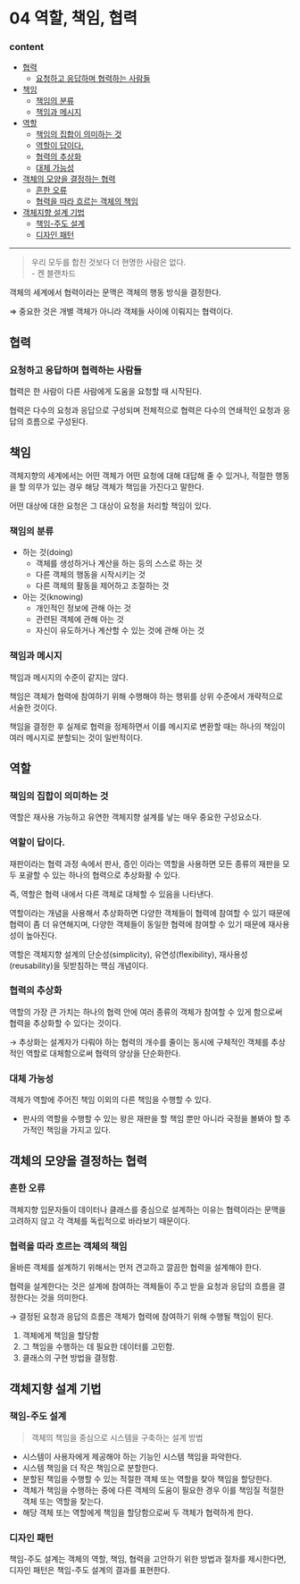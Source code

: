 # 04 역할, 책임, 협력
### content
  - [협력](#협력)
    - [요청하고 응답하며 협력하는 사람들](#요청하고-응답하며-협력하는-사람들)
  - [책임](#책임)
    - [책임의 분류](#책임의-분류)
    - [책임과 메시지](#책임과-메시지)
  - [역할](#역할)
    - [책임의 집합이 의미하는 것](#책임의-집합이-의미하는-것)
    - [역할이 답이다.](#역할이-답이다)
    - [협력의 추상화](#협력의-추상화)
    - [대체 가능성](#대체-가능성)
  - [객체의 모양을 결정하는 협력](#객체의-모양을-결정하는-협력)
    - [흔한 오류](#흔한-오류)
    - [협력을 따라 흐르는 객체의 책임](#협력을-따라-흐르는-객체의-책임)
  - [객체지향 설계 기법](#객체지향-설계-기법)
    - [책임-주도 설계](#책임-주도-설계)
    - [디자인 패턴](#디자인-패턴)

---
> 우리 모두를 합친 것보다 더 현명한 사람은 없다.<br>
> \- 켄 블랜차드

객체의 세계에서 협력이라는 문맥은 객체의 행동 방식을 결정한다.

⇒ 중요한 것은 개별 객체가 아니라 객체들 사이에 이뤄지는 협력이다.

## 협력
### 요청하고 응답하며 협력하는 사람들
협력은 한 사람이 다른 사람에게 도움을 요청할 때 시작된다.

협력은 다수의 요청과 응답으로 구성되며 전체적으로 협력은 다수의 연쇄적인 요청과 응답의 흐름으로 구성된다.

## 책임
객체지향의 세계에서는 어떤 객체가 어떤 요청에 대해 대답해 줄 수 있거나, 적절한 행동을 할 의무가 있는 경우 해당 객체가 책임을 가진다고 말한다.

어떤 대상에 대한 요청은 그 대상이 요청을 처리할 책임이 있다.

### 책임의 분류
- 하는 것(doing)
    - 객체를 생성하거나 계산을 하는 등의 스스로 하는 것
    - 다른 객체의 행동을 시작시키는 것
    - 다른 객체의 활동을 제어하고 조절하는 것
- 아는 것(knowing)
    - 개인적인 정보에 관해 아는 것
    - 관련된 객체에 관해 아는 것
    - 자신이 유도하거나 계산할 수 있는 것에 관해 아는 것

### 책임과 메시지

책임과 메시지의 수준이 같지는 않다.

책임은 객체가 협력에 참여하기 위해 수행해야 하는 행위를 상위 수준에서 개략적으로 서술한 것이다.

책임을 결정한 후 실제로 협력을 정제하면서 이를 메시지로 변환할 때는 하나의 책임이 여러 메시지로 분할되는 것이 일반적이다.

## 역할

### 책임의 집합이 의미하는 것

역할은 재사용 가능하고 유연한 객체지향 설계를 낳는 매우 중요한 구성요소다.

### 역할이 답이다.

재판이라는 협력 과정 속에서 판사, 증인 이라는 역할을 사용하면 모든 종류의 재판을 모두 포괄할 수 있는 하나의 협력으로 추상화활 수 있다.

즉, 역할은 협력 내에서 다른 객체로 대체할 수 있음을 나타낸다.

역할이라는 개념을 사용해서 추상화하면 다양한 객체들이 협력에 참여할 수 있기 때문에 협력이 좀 더 유연해지며, 다양한 객체들이 동일한 협력에 참여할 수 있기 때문에 재사용성이 높아진다.

역할은 객체지향 설계의 단순성(simplicity), 유연성(flexibility), 재사용성(reusability)을 뒷받침하는 핵심 개념이다.

### 협력의 추상화

역할의 가장 큰 가치는 하나의 협력 안에 여러 종류의 객체가 참여할 수 있게 함으로써 협력을 추상화할 수 있다는 것이다.

→ 추상화는 설계자가 다뤄야 하는 협력의 개수를 줄이는 동시에 구체적인 객체를 추상적인 역할로 대체함으로써 협력의 양상을 단순화한다.

### 대체 가능성

객체가 역할에 주어진 책임 이외의 다른 책임을 수행할 수 있다.

- 판사의 역할을 수행할 수 있는 왕은 재판을 할 책임 뿐만 아니라 국정을 볼봐야 할 추가적인 책임을 가지고 있다.

## 객체의 모양을 결정하는 협력

### 흔한 오류

객체지향 입문자들이 데이터나 클래스를 중심으로 설계하는 이유는 협력이라는 문맥을 고려하지 않고 각 객체를 독립적으로 바라보기 때문이다.

### 협력을 따라 흐르는 객체의 책임

올바른 객체를 설계하기 위해서는 먼저 견고하고 깔끔한 협력을 설계해야 한다.

협력을 설계한다는 것은 설계에 참여하는 객체들이 주고 받을 요청과 응답의 흐름을 결정한다는 것을 의미한다.

→ 결정된 요청과 응답의 흐름은 객체가 협력에 참여하기 위해 수행될 책임이 된다.

1. 객체에게 책임을 할당함
2. 그 책임을 수행하는 데 필요한 데이터를 고민함.
3. 클래스의 구현 방법을 결정함.

## 객체지향 설계 기법

### 책임-주도 설계

> 객체의 책임을 중심으로 시스템을 구축하는 설계 방법
> 
- 시스템이 사용자에게 제공해야 하는 기능인 시스템 책임을 파악한다.
- 시스템 책임을 더 작은 책임으로 분할한다.
- 분할된 책임을 수행할 수 있는 적절한 객체 또는 역할을 찾아 책임을 할당한다.
- 객체가 책임을 수행하는 중에 다른 객체의 도움이 필요한 경우 이를 책임질 적절한 객체 또는 역할을 찾는다.
- 해당 객체 또는 역할에게 책임을 할당함으로써 두 객체가 협력하게 한다.

### 디자인 패턴

책임-주도 설계는 객체의 역할, 책임, 협력을 고안하기 위한 방법과 절차를 제시한다면, 디자인 패턴은 책임-주도 설계의 결과를 표현한다.